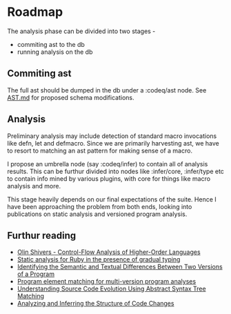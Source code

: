 # Roadmap

The analysis phase can be divided into two stages -
- commiting ast to the db
- running analysis on the db

## Commiting ast

The full ast should be dumped in the db under a :codeq/ast
node. See [AST.md][1] for proposed schema modifications.

## Analysis

Preliminary analysis may include detection of standard
macro invocations like defn, let and defmacro. Since we
are primarily harvesting ast, we have to resort to
matching an ast pattern for making sense of a macro.

I propose an umbrella node (say :codeq/infer) to contain
all of analysis results. This can be furthur divided into
nodes like :infer/core, :infer/type etc to contain info
mined by various plugins, with core for things like macro
analysis and more.

This stage heavily depends on our final expectations of the
suite. Hence I have been approaching the problem from both
ends, looking into publications on static analysis and
versioned program analysis.

## Furthur reading

- [Olin Shivers - Control-Flow Analysis of Higher-Order
  Languages][3]
- [Static analysis for Ruby in the presence of gradual typing][4]
- [Identifying the Semantic and Textual Differences Between
  Two Versions of a Program][5]
- [Program element matching for multi-version program
  analyses][6]
- [Understanding Source Code Evolution Using Abstract Syntax
  Tree Matching][7]
- [Analyzing and Inferring the Structure of Code Changes][8]

[1]: https://github.com/Navgeet/gsocq/blob/master/AST.md
[2]: https://github.com/Navgeet/gsocq/blob/master/ANALYSIS.md
[3]: http://citeseer.ist.psu.edu/viewdoc/summary?doi=10.1.1.202.3797
[4]: http://www.cs.dartmouth.edu/reports/abstracts/TR2011-686/
[5]: http://dl.acm.org/citation.cfm?id=93574
[6]: http://dl.acm.org/citation.cfm?id=1137999
[7]: http://dl.acm.org/citation.cfm?id=1083143
[8]: http://dl.acm.org/citation.cfm?id=1627249
